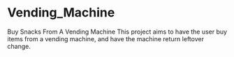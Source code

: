 # Vending_Machine
Buy Snacks From A Vending Machine
This project aims to have the user buy items from a vending machine, and have the machine return leftover change.
